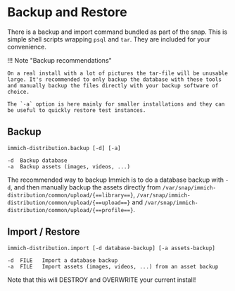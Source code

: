 # Backup and Restore

There is a backup and import command bundled as part of the snap. This is simple shell scripts wrapping `psql` and `tar`. They are included for your convenience.

!!! Note "Backup recommendations"

    On a real install with a lot of pictures the tar-file will be unusable large. It's recommended to only backup the database with these tools and manually backup the files directly with your backup software of choice.

    The `-a` option is here mainly for smaller installations and they can be useful to quickly restore test instances.

## Backup

```
immich-distribution.backup [-d] [-a]

-d	Backup database
-a	Backup assets (images, videos, ...)
```

The recommended way to backup Immich is to do a database backup with `-d`, and then manually backup the assets directly from `/var/snap/immich-distribution/common/upload/{==library==}`, `/var/snap/immich-distribution/common/upload/{==upload==}` and `/var/snap/immich-distribution/common/upload/{==profile==}`.

## Import / Restore

```
immich-distribution.import [-d database-backup] [-a assets-backup]

-d	FILE   Import a database backup
-a	FILE   Import assets (images, videos, ...) from an asset backup
```

Note that this will DESTROY and OVERWRITE your current install!
